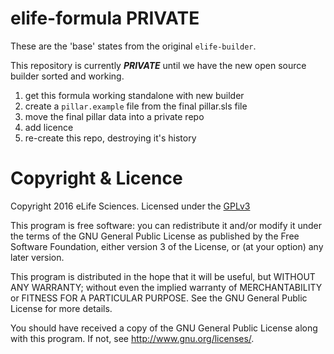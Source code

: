 # elife-formula PRIVATE

These are the 'base' states from the original `elife-builder`.

This repository is currently ***PRIVATE*** until we have the new
open source builder sorted and working.

1. get this formula working standalone with new builder
2. create a `pillar.example` file from the final pillar.sls file
3. move the final pillar data into a private repo
4. add licence
5. re-create this repo, destroying it's history

# Copyright & Licence

Copyright 2016 eLife Sciences. Licensed under the [GPLv3](LICENCE.txt)

This program is free software: you can redistribute it and/or modify
it under the terms of the GNU General Public License as published by
the Free Software Foundation, either version 3 of the License, or
(at your option) any later version.

This program is distributed in the hope that it will be useful,
but WITHOUT ANY WARRANTY; without even the implied warranty of
MERCHANTABILITY or FITNESS FOR A PARTICULAR PURPOSE.  See the
GNU General Public License for more details.

You should have received a copy of the GNU General Public License
along with this program.  If not, see <http://www.gnu.org/licenses/>.

